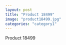 ```yaml
---
layout: post
title: "Product 18499"
image: "product18499.jpg"
categories: "category1"
---
```

Product 18499
